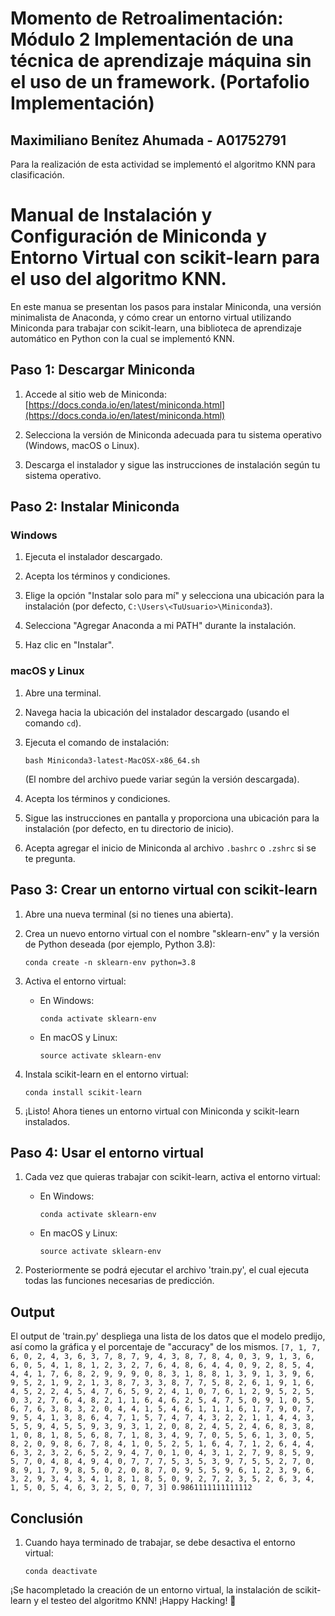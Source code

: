 # Momento de Retroalimentación: Módulo 2 Implementación de una técnica de aprendizaje máquina sin el uso de un framework. (Portafolio Implementación)
## Maximiliano Benítez Ahumada - A01752791

Para la realización de esta actividad se implementó el algoritmo KNN para clasificación.

# Manual de Instalación y Configuración de Miniconda y Entorno Virtual con scikit-learn para el uso del algoritmo KNN.

En este manua se presentan los pasos para instalar Miniconda, una versión minimalista de Anaconda, y cómo crear un entorno virtual utilizando Miniconda para trabajar con scikit-learn, una biblioteca de aprendizaje automático en Python con la cual se implementó KNN.

## Paso 1: Descargar Miniconda

1. Accede al sitio web de Miniconda: [https://docs.conda.io/en/latest/miniconda.html](https://docs.conda.io/en/latest/miniconda.html)

2. Selecciona la versión de Miniconda adecuada para tu sistema operativo (Windows, macOS o Linux).

3. Descarga el instalador y sigue las instrucciones de instalación según tu sistema operativo.

## Paso 2: Instalar Miniconda

### Windows

1. Ejecuta el instalador descargado.

2. Acepta los términos y condiciones.

3. Elige la opción "Instalar solo para mí" y selecciona una ubicación para la instalación (por defecto, `C:\Users\<TuUsuario>\Miniconda3`).

4. Selecciona "Agregar Anaconda a mi PATH" durante la instalación.

5. Haz clic en "Instalar".

### macOS y Linux

1. Abre una terminal.

2. Navega hacia la ubicación del instalador descargado (usando el comando `cd`).

3. Ejecuta el comando de instalación: 

   ```
   bash Miniconda3-latest-MacOSX-x86_64.sh
   ```

   (El nombre del archivo puede variar según la versión descargada).

4. Acepta los términos y condiciones.

5. Sigue las instrucciones en pantalla y proporciona una ubicación para la instalación (por defecto, en tu directorio de inicio).

6. Acepta agregar el inicio de Miniconda al archivo `.bashrc` o `.zshrc` si se te pregunta.

## Paso 3: Crear un entorno virtual con scikit-learn

1. Abre una nueva terminal (si no tienes una abierta).

2. Crea un nuevo entorno virtual con el nombre "sklearn-env" y la versión de Python deseada (por ejemplo, Python 3.8):

   ```
   conda create -n sklearn-env python=3.8
   ```

3. Activa el entorno virtual:

   - En Windows:

     ```
     conda activate sklearn-env
     ```

   - En macOS y Linux:

     ```
     source activate sklearn-env
     ```

4. Instala scikit-learn en el entorno virtual:

   ```
   conda install scikit-learn
   ```

5. ¡Listo! Ahora tienes un entorno virtual con Miniconda y scikit-learn instalados.

## Paso 4: Usar el entorno virtual

1. Cada vez que quieras trabajar con scikit-learn, activa el entorno virtual:

   - En Windows:

     ```
     conda activate sklearn-env
     ```

   - En macOS y Linux:

     ```
     source activate sklearn-env
     ```
2. Posteriormente se podrá ejecutar el archivo 'train.py', el cual ejecuta todas las funciones necesarias de predicción.

## Output

El output de 'train.py' despliega una lista de los datos que el modelo predijo, así como la gráfica y el porcentaje de "accuracy" de los mismos.
     ```
     [7, 1, 7, 6, 0, 2, 4, 3, 6, 3, 7, 8, 7, 9, 4, 3, 8, 7, 8, 4, 0, 3, 9, 1, 3, 6, 6, 0, 5, 4, 1, 8, 1, 2, 3, 2, 7, 6, 4, 8, 6, 4, 4, 0, 9, 2, 8, 5, 4, 4, 4, 1, 7, 6, 8, 2, 9, 9, 9, 0, 8, 3, 1, 8, 8, 1, 3, 9, 1, 3, 9, 6, 9, 5, 2, 1, 9, 2, 1, 3, 8, 7, 3, 3, 8, 7, 7, 5, 8, 2, 6, 1, 9, 1, 6, 4, 5, 2, 2, 4, 5, 4, 7, 6, 5, 9, 2, 4, 1, 0, 7, 6, 1, 2, 9, 5, 2, 5, 0, 3, 2, 7, 6, 4, 8, 2, 1, 1, 6, 4, 6, 2, 5, 4, 7, 5, 0, 9, 1, 0, 5, 6, 7, 6, 3, 8, 3, 2, 0, 4, 4, 1, 5, 4, 6, 1, 1, 1, 6, 1, 7, 9, 0, 7, 9, 5, 4, 1, 3, 8, 6, 4, 7, 1, 5, 7, 4, 7, 4, 3, 2, 2, 1, 1, 4, 4, 3, 5, 5, 9, 4, 5, 5, 9, 3, 9, 3, 1, 2, 0, 8, 2, 4, 5, 2, 4, 6, 8, 3, 8, 1, 0, 8, 1, 8, 5, 6, 8, 7, 1, 8, 3, 4, 9, 7, 0, 5, 5, 6, 1, 3, 0, 5, 8, 2, 0, 9, 8, 6, 7, 8, 4, 1, 0, 5, 2, 5, 1, 6, 4, 7, 1, 2, 6, 4, 4, 6, 3, 2, 3, 2, 6, 5, 2, 9, 4, 7, 0, 1, 0, 4, 3, 1, 2, 7, 9, 8, 5, 9, 5, 7, 0, 4, 8, 4, 9, 4, 0, 7, 7, 7, 5, 3, 5, 3, 9, 7, 5, 5, 2, 7, 0, 8, 9, 1, 7, 9, 8, 5, 0, 2, 0, 8, 7, 0, 9, 5, 5, 9, 6, 1, 2, 3, 9, 6, 3, 2, 9, 3, 4, 3, 4, 1, 8, 1, 8, 5, 0, 9, 2, 7, 2, 3, 5, 2, 6, 3, 4, 1, 5, 0, 5, 4, 6, 3, 2, 5, 0, 7, 3]
0.9861111111111112
     ```

## Conclusión
1. Cuando haya terminado de trabajar, se debe desactiva el entorno virtual:

   ```
   conda deactivate
   ```


¡Se hacompletado la creación de un entorno virtual, la instalación de scikit-learn y el testeo del algoritmo KNN! ¡Happy Hacking! 🚀


